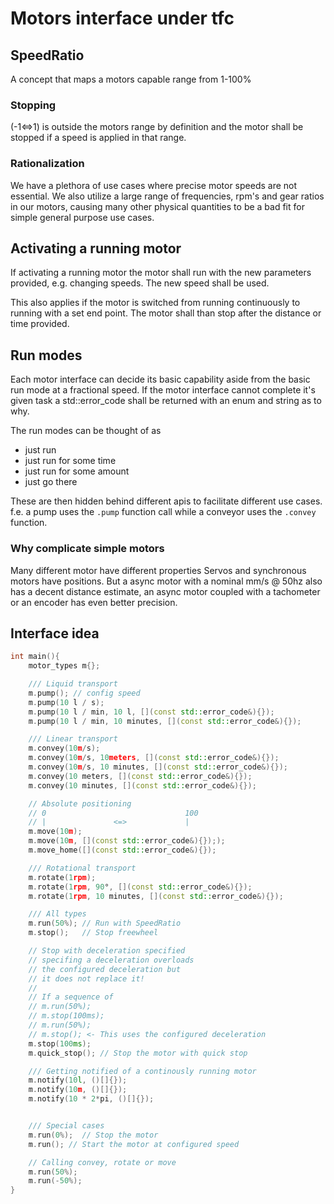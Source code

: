 # Motors interface under tfc
## SpeedRatio
A concept that
maps a motors capable
range from 1-100%

### Stopping
 (-1<=>1) is outside the motors
 range by definition and
 the motor shall be stopped
 if a speed is applied in that range.

### Rationalization
We have a plethora of
use cases where precise motor
speeds are not essential.
We also utilize a large range
of frequencies, rpm's and gear
ratios in our motors, causing
many other physical quantities
to be a bad fit for simple general
purpose use cases.

## Activating a running motor
If activating a running motor
the motor shall run with the new
parameters provided, e.g. changing
speeds. The new speed shall be used.

This also applies if the motor
is switched from running continuously 
to running with a set end point. The
motor shall than stop after the distance
or time provided.


## Run modes
Each motor interface can decide
its basic capability aside from 
the basic run mode at a fractional
speed. If the motor interface cannot
complete it's given task a std::error_code
shall be returned with an enum and string as to
why.

The run modes can be thought of
as 
- just run
- just run for some time
- just run for some amount
- just go there

These are then hidden behind different apis
to facilitate different use cases.
f.e. 
a pump uses the `.pump` function call
while a conveyor uses the `.convey` function.

### Why complicate simple motors
Many different motor have different properties
Servos and synchronous motors have positions.
But a async motor with a nominal mm/s @ 50hz
also has a decent distance estimate, an 
async motor coupled with a tachometer or an
encoder has even better precision.



## Interface idea
```cpp
int main(){
    motor_types m{};

    /// Liquid transport
    m.pump(); // config speed
    m.pump(10 l / s);
    m.pump(10 l / min, 10 l, [](const std::error_code&){});
    m.pump(10 l / min, 10 minutes, [](const std::error_code&){});

    /// Linear transport
    m.convey(10m/s);
    m.convey(10m/s, 10meters, [](const std::error_code&){});
    m.convey(10m/s, 10 minutes, [](const std::error_code&){});
    m.convey(10 meters, [](const std::error_code&){});
    m.convey(10 minutes, [](const std::error_code&){});

    // Absolute positioning
    // 0                               100
    // |               <=>             |
    m.move(10m);
    m.move(10m, [](const std::error_code&){}););
    m.move_home([](const std::error_code&){});

    /// Rotational transport
    m.rotate(1rpm);
    m.rotate(1rpm, 90°, [](const std::error_code&){});
    m.rotate(1rpm, 10 minutes, [](const std::error_code&){});

    /// All types
    m.run(50%); // Run with SpeedRatio
    m.stop();   // Stop freewheel

    // Stop with deceleration specified
    // specifing a deceleration overloads
    // the configured deceleration but
    // it does not replace it!
    //
    // If a sequence of
    // m.run(50%);
    // m.stop(100ms);
    // m.run(50%);
    // m.stop(); <- This uses the configured deceleration
    m.stop(100ms);
    m.quick_stop(); // Stop the motor with quick stop

    /// Getting notified of a continously running motor
    m.notify(10l, ()[]{});
    m.notify(10m, ()[]{});
    m.notify(10 * 2*pi, ()[]{});


    /// Special cases
    m.run(0%);  // Stop the motor
    m.run(); // Start the motor at configured speed

    // Calling convey, rotate or move
    m.run(50%);
    m.run(-50%);
}
```